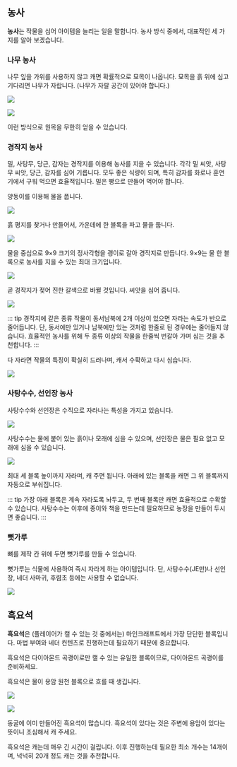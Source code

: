 ## 농사
**농사**는 작물을 심어 아이템을 늘리는 일을 말합니다.
농사 방식 중에서, 대표적인 세 가지를 알아 보겠습니다.

### 나무 농사

나무 잎을 가위를 사용하지 않고 캐면 확률적으로 묘목이 나옵니다.
묘목을 흙 위에 심고 기다리면 나무가 자랍니다.
(나무가 자랄 공간이 있어야 합니다.)

![](/images/4/묘목.png)

![](/images/4/나무.png)

이런 방식으로 원목을 무한히 얻을 수 있습니다.

### 경작지 농사

밀, 사탕무, 당근, 감자는 경작지를 이용해 농사를 지을 수 있습니다.
각각 밀 씨앗, 사탕무 씨앗, 당근, 감자를 심어 기릅니다.
모두 좋은 식량이 되며, 특히 감자를 화로나 훈연기에서 구워 먹으면 효율적입니다.
밀은 빵으로 만들어 먹어야 합니다.

양동이를 이용해 물을 풉니다.

![](/images/4/물_푸기.png)

흙 평지를 찾거나 만들어서, 가운데에 한 블록을 파고 물을 둡니다.

![](/images/4/물_놓기.png)

물을 중심으로 9×9 크기의 정사각형을 괭이로 갈아 경작지로 만듭니다.
9×9는 물 한 블록으로 농사를 지을 수 있는 최대 크기입니다.

![](/images/4/주변_갈기.png)

곧 경작지가 젖어 진한 갈색으로 바뀔 것입니다.
씨앗을 심어 줍니다.

![](/images/4/씨앗_심기.png)

::: tip
경작지에 같은 종류 작물이 동서남북에 2개 이상이 있으면 자라는 속도가 반으로 줄어듭니다.
단, 동서에만 있거나 남북에만 있는 것처럼 한줄로 된 경우에는 줄어들지 않습니다.
효율적인 농사를 위해 두 종류 이상의 작물을 한줄씩 번갈아 가며 심는 것을 추천합니다.
:::

다 자라면 작물의 특징이 확실히 드러나며, 캐서 수확하고 다시 심습니다.

![](/images/4/다_자란_경작지.png)

### 사탕수수, 선인장 농사

사탕수수와 선인장은 수직으로 자라나는 특성을 가지고 있습니다.

![](/images/4/사탕수수와_선인장.png)

사탕수수는 물에 붙어 있는 흙이나 모래에 심을 수 있으며, 선인장은 물은 필요 없고 모래에 심을 수 있습니다.

![](/images/4/자란_사탕수수와_선인장.png)

최대 세 블록 높이까지 자라며, 캐 주면 됩니다.
아래에 있는 블록을 캐면 그 위 블록까지 자동으로 부숴집니다.

::: tip
가장 아래 블록은 계속 자라도록 놔두고, 두 번째 블록만 캐면 효율적으로 수확할 수 있습니다.
사탕수수는 이후에 종이와 책을 만드는데 필요하므로 농장을 만들어 두시면 좋습니다.
:::

### 뼛가루

뼈를 제작 칸 위에 두면 뼛가루를 만들 수 있습니다.

뼛가루는 식물에 사용하여 즉시 자라게 하는 아이템입니다.
단, 사탕수수(JE만)나 선인장, 네더 사마귀, 후렴초 등에는 사용할 수 없습니다.

![](/images/4/뼛가루_사용.png)

## 흑요석

**흑요석**은 (플레이어가 캘 수 있는 것 중에서는) 마인크래프트에서 가장 단단한 블록입니다.
마법 부여와 네더 컨텐츠로 진행하는데 필요하기 때문에 중요합니다.

흑요석은 다이아몬드 곡괭이로만 캘 수 있는 유일한 블록이므로, 다이아몬드 곡괭이를 준비하세요.

흑요석은 물이 용암 원천 블록으로 흐를 때 생깁니다.

![](흑요석_만들기_1.png)

![](흑요석_만들기_2.png)

동굴에 이미 만들어진 흑요석이 많습니다.
흑요석이 있다는 것은 주변에 용암이 있다는 뜻이니 조심해서 캐 주세요.

흑요석은 캐는데 매우 긴 시간이 걸립니다. 
이후 진행하는데 필요한 최소 개수는 14개이며, 넉넉히 20개 정도 캐는 것을 추천합니다.


